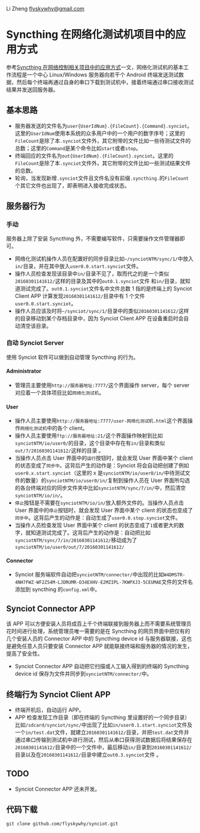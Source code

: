 Li Zheng <flyskywhy@gmail.com>

# Syncthing 在网络化测试机项目中的应用方式

参考[Syncthing 在网络控制相关项目中的应用方式](Syncthing在网络控制相关项目中的应用方式.md)一文，网络化测试机的基本工作流程是一个中心 Linux/Windows 服务器向若干个 Android 终端发送测试数据，然后每个终端再通过自身的串口下载到测试机中，接着终端通过串口接收测试结果并发送回服务器。

## 基本思路

* 服务器发送的文件名为`user{UserIdNum}.{FileCount}.{Command}.synciot`。这里的`UserIdNum`使用本系统的众多用户中的一个用户的数字序号；这里的`FileCount`是除了本`.synciot`文件外，其它附带的文件比如一些待测试文件的总数；这里的`Command`是某个命令比如`start`或者`stop`。
* 终端回应的文件名为`out{UserIdNum}.{FileCount}.synciot`。这里的`FileCount`是除了本`.synciot`文件外，其它附带的文件比如一些测试结果文件的总数。
* 轮询，当发现新增`.synciot`文件且文件名没有前缀`.syncthing.`的`FileCount`个其它文件也出现了，即表明进入接收完成状态。

## 服务器行为

### 手动
服务器上除了安装 Syncthing 外，不需要编写软件，只需要操作文件管理器即可。

* 网络化测试机操作人员在配置好的同步目录比如`~/synciotNTM/sync/1/`中放入`in/`目录，并在其中放入`user0.0.start.synciot`文件。
* 操作人员检查发现该目录中`in/`目录不见了，取而代之的是一个类似`20160301141612/`这样的目录及其中的`out0.1.synciot`文件 和`in/`目录，就知道测试完成了。`out0.1.synciot`文件名中文件总数 1 指的是终端上的 Synciot Client APP 计算发现`20160301141612/`目录中有 1 个文件`user0.0.start.synciot`。
* 操作人员应该及时将`~/synciot/sync/1/`目录中的类似`20160301141612/`这样的目录移动到某个存档目录中，因为 Synciot Client APP 在设备重启时会自动清空该目录。

### 自动 Synciot Server
使用 Synciot 软件可以做到自动管理 Syncthing 的行为。

#### Administrator

* 管理员主要使用`http://服务器地址:7777/`这个界面操作 server，每个 server 对应着一个具体项目比如`网络化测试机`。

#### User

* 操作人员主要使用`http://服务器地址:7777/user-网络化测试机.html`这个界面操作`网络化测试机`中的各个 client。
* 操作人员主要使用`ftp://服务器地址:21/`这个界面操作映射到比如`synciotNTM/io/user0/`的目录，这个目录中存在有`in/`目录和类似`out/7/20160301141612/`这样的目录 。
* 当操作人员点击 User 界面中的`运行`按钮时，就会发现 User 界面中某个 client 的状态变成了`同步中`。这背后产生的动作是：Synciot 将会自动把创建了例如`user0.x.start.synciot`（这里的 x 是`synciotNTM/io/user0/in/`中待测试文件的数量）的`synciotNTM/io/user0/in/`复制到操作人员在 User 界面所勾选的各台终端对应的同步文件夹中比如`synciotNTM/sync/7/in/`中，然后清空`synciotNTM/io/in/`。
* `停止`按钮是不需要在`synciotNTM/io/in/`放入额外文件的。当操作人员点击 User 界面中的`停止`按钮时，就会发现 User 界面中某个 client 的状态也变成了`同步中`。这背后产生的动作是：自动生成了`user0.0.stop.synciot`文件。
* 当操作人员检查发现 User 界面中某个 client 的状态变成了`1`或者更大的数字，就知道测试完成了。这背后产生的动作是：自动把比如`synciotNTM/sync/7/in/20160301141612/`移动成为了`synciotNTM/io/user0/out/7/20160301141612/`

#### Connector

* Synciot 服务端软件自动把`synciotNTM/connector/`中出现的比如`W4DMSTR-4NH7FWZ-WF2ZS4M-LJDRUMR-O34EXHV-E2MZIPL-7KWPXJ3-5CEUMAE`文件的文件名添加到 syncthing 的`config.xml`中。

## Synciot Connector APP
该 APP 可以方便安装人员将成百上千个终端联接到服务器上而不需要系统管理员花时间进行处理，系统管理员唯一需要的是在 Syncthing 的网页界面中把仅有的几个安装人员的 Connector APP 中的 Syncthing device id 与服务器联接，这也是避免任意人员只要安装 Connector APP 就能联接终端和服务器的情况的发生，提高了安全性。

* Synciot Connector APP 自动把它扫描或人工输入得到的终端的 Syncthing device id 保存为文件并同步到`synciotNTM/connector/`中。

## 终端行为 Synciot Client APP

* 终端开机后，自动运行 APP。
* APP 检查发现工作目录（即在终端的 Syncthing 里设置好的一个同步目录）比如`/sdcard/synciot/sync/`中出现了比如`in/user0.1.start.synciot`文件及一个`in/test.dat`文件，就建立`20160301141612/`目录，并把`test.dat`文件并通过串口传输到测试机中进行测试，然后从串口获得测试数据后将结果保存在`20160301141612/`目录中的一个文件中，最后移动`in/`目录到`20160301141612/`目录以及在`20160301141612/`目录中建立`out0.3.synciot`文件 。

## TODO

* Synciot Connector APP 还未开发。

## 代码下载
    git clone github.com/flyskywhy/synciot.git
